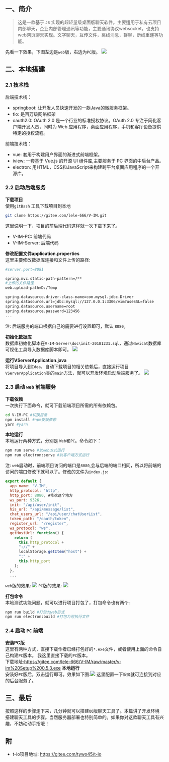 ## 一、简介
> 这是一款基于 `JS` 实现的超轻量级桌面版聊天软件。主要适用于私有云项目内部聊天，企业内部管理通讯等功能，主要通讯协议websocket。也支持web网页聊天实现。文字聊天，互传文件，离线消息，群聊，断线重连等功能。

先看一下效果，下图左边是`web`版，右边为`PC`版。
![](https://imgkr.cn-bj.ufileos.com/debdf1e7-da66-4187-9add-5d8dcf4bd3bb.gif)

## 二、本地搭建
### 2.1 技术栈
后端技术栈： 
- springboot: 让开发人员快速开发的一款Java的微服务框架。
- tio: 是百万级网络框架
- oauth2.0: OAuth 2.0 是一个行业的标准授权协议。OAuth 2.0 专注于简化客户端开发人员，同时为 Web 应用程序，桌面应用程序，手机和客厅设备提供特定的授权流程。

前端技术栈：
- vue: 套用于构建用户界面的渐进式前端框架。
- iview: 一套基于 Vue.js 的开源 UI 组件库,主要服务于 PC 界面的中后台产品。
- electron: 用HTML，CSS和JavaScript来构建跨平台桌面应用程序的一个开源库。

### 2.2 启动后端服务
**下载项目**<br/>
使用`gitBash` 工具下载项目到本地
```bash
git clone https://gitee.com/lele-666/V-IM.git
```
这里说明一下，项目的前后端代码这样就一次下载下来了。
- V-IM-PC: 前端代码
- V-IM-Server: 后端代码

**修改配置文件application.properties**<br/>
这里主要修改数据库连接和文件上传的路径:
```bash
#server.port=8081

spring.mvc.static-path-pattern=/**
#上传的文件路径
web.upload-path=D:/Temp

spring.datasource.driver-class-name=com.mysql.jdbc.Driver
spring.datasource.url=jdbc:mysql://127.0.0.1:3306/vim?useSSL=false
spring.datasource.username=root
spring.datasource.password=123456
...
```
注: 后端服务的端口根据自己的需要进行设置即可，默认 `8080`。

**初始化数据库**<br/>
数据库初始化脚本在`V-IM-Server\doc\init-20181231.sql`，通过`Navicat`数据库可视化工具导入数据库脚本即可。
![](https://imgkr.cn-bj.ufileos.com/a3e1cf7a-e4f0-4beb-a270-daa09f12caad.png)

**运行VServerApplication.java**<br/>
将项目导入到`Idea`，自动下载项目的相关依赖后，直接运行项目`VServerApplication`类的`main`方法，就可以开发环境启动后端服务了。
![](https://imgkr.cn-bj.ufileos.com/26db3805-1c01-4150-bfd4-fa786dd52452.png)

### 2.3 启动 `web` 前端服务
**下载依赖**<br/>
一次执行下面命令，就可下载前端项目所需的所有依赖包。
```bash
cd V-IM-PC #切换目录
npm install #npm安装依赖
yarn #yarn 
```
**本地运行**<br/>
本地运行两种方式，分别是 `Web`和`PC`。命令如下：
```bash
npm run serve #以web方式运行
npm run electron:serve #以客户端方式运行
```
注: `web`启动时，前端项目访问的端口是`8080`,会与后端的端口相同，所以将前端的访问的端口修改下就可以了。修改的文件为`index.js`:
```javascript
export default {
  app_name: "V-IM",
  http_protocol: "http",
  http_port: 8080, #修改这个地方
  ws_port: 9326,
  init: "/api/user/init",
  his_url: "/api/message/list",
  chat_users_url: "/api/user/chatUserList",
  token_path: "/oauth/token",
  register_url: "/register",
  ws_protocol: "ws",
  getHostUrl: function() {
    return (
      this.http_protocol +
      "://" +
      localStorage.getItem("host") +
      ":" +
      this.http_port
    );
  },
  ...
```
`web`版的效果:
![](https://imgkr.cn-bj.ufileos.com/1620cc60-ff9f-4449-bf84-0876089695c4.png)
`PC`版的效果:
![](https://imgkr.cn-bj.ufileos.com/dcb002b8-8ea1-4c87-ac01-bb0ea73086e8.png)

**打包命令**<br/>
本地测试功能问题，就可以进行项目打包了，打包命令也有两个:
```bash
npm run build #打包为web形式
npm run electron:build #打包为可执行文件
```

### 2.4 启动 `PC` 前端
**安装PC版**<br/>
这里有两种方式，直接下载作者已经打包好的`*.exe`文件，或者使用上面的命令自己构建`PC`版本。
我这里直接下载的`PC`版本。<br/>
下载地址:https://gitee.com/lele-666/V-IM/raw/master/v-im%20Setup%200.5.3.exe
**本地运行**<br/>
安装好`PC`版后，双击运行即可。效果如下图:![](https://imgkr.cn-bj.ufileos.com/54b7e262-3d3b-455d-b27b-76203b1f9b22.png)
这里配置一下`服务`就可连接到对应的后台服务了。


##  三、最后
按照这样的步骤走下来，几分钟就可以搭建`QQ`版聊天工具了。本篇讲了开发环境搭建聊天工具的步骤。当然服务器部署也特别简单的。如果你对这款聊天工具有兴趣，不妨动动手指哦！

## 附
- t-io项目地址: https://gitee.com/tywo45/t-io


